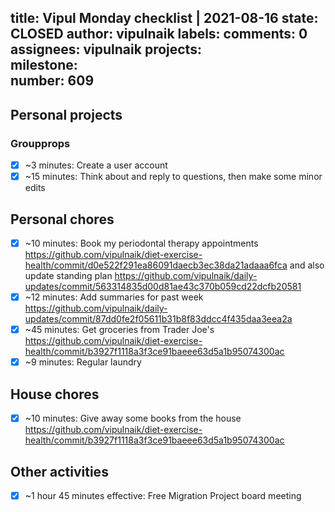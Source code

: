 title:	Vipul Monday checklist | 2021-08-16
state:	CLOSED
author:	vipulnaik
labels:	
comments:	0
assignees:	vipulnaik
projects:	
milestone:	
number:	609
--
## Personal projects

### Groupprops

- [x] ~3 minutes: Create a user account
- [x] ~15 minutes: Think about and reply to questions, then make some minor edits 

## Personal chores

- [x] ~10 minutes: Book my periodontal therapy appointments https://github.com/vipulnaik/diet-exercise-health/commit/d0e522f291ea86091daecb3ec38da21adaaa6fca and also update standing plan https://github.com/vipulnaik/daily-updates/commit/563314835d00d81ae43c370b059cd22dcfb20581
- [x] ~12 minutes: Add summaries for past week https://github.com/vipulnaik/daily-updates/commit/87dd0fe2f05611b31b8f83ddcc4f435daa3eea2a
- [x] ~45 minutes: Get groceries from Trader Joe's https://github.com/vipulnaik/diet-exercise-health/commit/b3927f1118a3f3ce91baeee63d5a1b95074300ac 
- [x] ~9 minutes: Regular laundry 

## House chores

- [x] ~10 minutes: Give away some books from the house https://github.com/vipulnaik/diet-exercise-health/commit/b3927f1118a3f3ce91baeee63d5a1b95074300ac

## Other activities

- [x] ~1 hour 45 minutes effective: Free Migration Project board meeting

